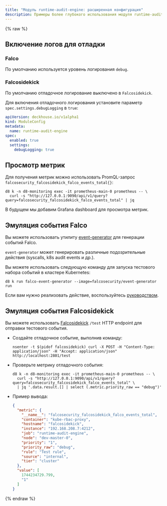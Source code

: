 ```yaml
---
title: "Модуль runtime-audit-engine: расширенная конфигурация"
description: Примеры более глубокого использования модуля runtime-audit-engine Deckhouse.
---
```


{% raw %}

## Включение логов для отладки

### Falco

По умолчанию используется уровень логирования `debug`.

### Falcosidekick

По умолчанию отладочное логирование выключено в `Falcosidekick`.

Для включения отладочного логирования установите параметр `spec.settings.debugLogging` в `true`:

```yaml
apiVersion: deckhouse.io/v1alpha1
kind: ModuleConfig
metadata:
  name: runtime-audit-engine
spec:
  enabled: true
  settings:
    debugLogging: true
```

## Просмотр метрик

Для получения метрик можно использовать PromQL-запрос `falcosecurity_falcosidekick_falco_events_total{}`:

```shell
d8 k -n d8-monitoring exec -it prometheus-main-0 prometheus -- \
  curl -s "http://127.0.0.1:9090/api/v1/query?query=falcosecurity_falcosidekick_falco_events_total" | jq
```

В будущем мы добавим Grafana dashboard для просмотра метрик.

## Эмуляция события Falco

Вы можете использовать утилиту [event-generator](https://github.com/falcosecurity/event-generator) для генерации событий Falco.

`event-generator` может генерировать различные подозрительные действия (syscalls, k8s audit events и др.).

Вы можете использовать следующую команду для запуска тестового набора событий в кластере Kubernetes:

```shell
d8 k run falco-event-generator --image=falcosecurity/event-generator run
```

Если вам нужно реализовать действие, воспользуйтесь [руководством](https://github.com/falcosecurity/event-generator/blob/main/events/README.md).

## Эмуляция события Falcosidekick

Вы можете использовать [Falcosidekick](https://github.com/falcosecurity/falcosidekick) `/test` HTTP endpoint для отправки тестового события.

- Создайте отладочное событие, выполнив команду:

  ```shell
  nsenter -t $(pidof falcosidekick) curl -X POST -H "Content-Type: application/json" -H "Accept: application/json" http://localhost:2801/test
  ```

- Проверьте метрику отладочного события:

  ```shell
  d8 k -n d8-monitoring exec -it prometheus-main-0 prometheus -- \
    curl -s "http://127.0.0.1:9090/api/v1/query?query=falcosecurity_falcosidekick_falco_events_total" \
    | jq '.data.result.[] | select (.metric.priority_raw == "debug")'
  ```

- Пример вывода:

  ```json
  {
    "metric": {
      "__name__": "falcosecurity_falcosidekick_falco_events_total",
      "container": "kube-rbac-proxy",
      "hostname": "falcosidekick",
      "instance": "192.168.208.7:4212",
      "job": "runtime-audit-engine",
      "node": "dev-master-0",
      "priority": "1",
      "priority_raw": "debug",
      "rule": "Test rule",
      "source": "internal",
      "tier": "cluster"
    },
    "value": [
      1744234729.799,
      "1"
    ]
  }
  ```

{% endraw %}
